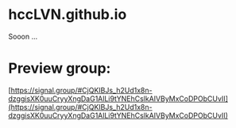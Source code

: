 # hccLVN.github.io
Sooon ...

# Preview group:
[https://signal.group/#CjQKIBJs_h2Ud1x8n-dzggisXK0uuCryyXngDaG1AlLi9tYNEhCslkAIVByMxCoDPObCUvII](https://signal.group/#CjQKIBJs_h2Ud1x8n-dzggisXK0uuCryyXngDaG1AlLi9tYNEhCslkAIVByMxCoDPObCUvII)

